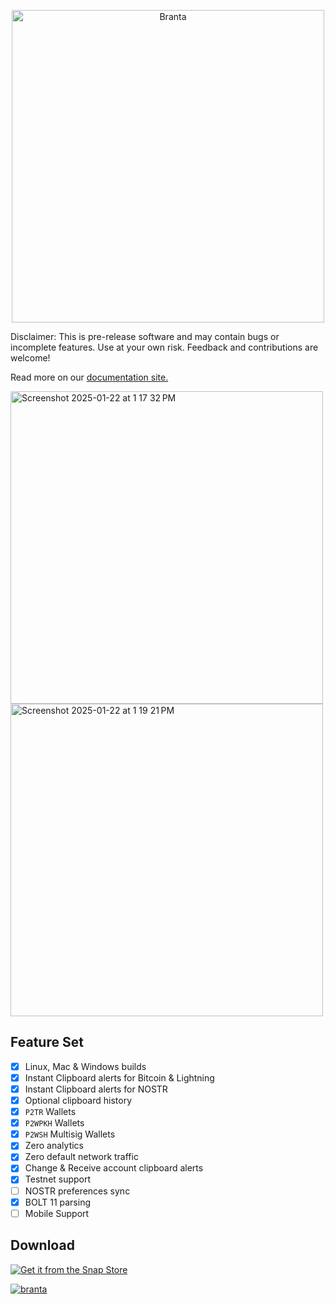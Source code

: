 <p align="center">
  <picture>
    <source media="(prefers-color-scheme: dark)" srcset="https://github.com/BrantaOps/Assets/blob/main/svg/logo-white.svg?raw=true">
    <source media="(prefers-color-scheme: light)" srcset="https://github.com/BrantaOps/Assets/blob/main/svg/logo-black.svg?raw=true">
    <img alt="Branta" src="Branta/Assets/goldblackcropped.jpg" width="500">
  </picture>
</p>

Disclaimer: This is pre-release software and may contain bugs or incomplete features. Use at your own risk. Feedback and contributions are welcome!

Read more on our [documentation site.](https://docs.branta.pro/)

<img width="500" alt="Screenshot 2025-01-22 at 1 17 32 PM" src="https://github.com/user-attachments/assets/98bd51a8-46d1-4fbe-9091-3c0c2452c3db" />
<img width="500" alt="Screenshot 2025-01-22 at 1 19 21 PM" src="https://github.com/user-attachments/assets/616272d3-c085-4f1a-a1dc-3fb2f2cb8124" />


## Feature Set
- [X] Linux, Mac & Windows builds
- [X] Instant Clipboard alerts for Bitcoin & Lightning
- [X] Instant Clipboard alerts for NOSTR
- [X] Optional clipboard history
- [X] `P2TR` Wallets
- [X] `P2WPKH` Wallets
- [X] `P2WSH` Multisig Wallets
- [X] Zero analytics
- [X] Zero default network traffic
- [X] Change & Receive account clipboard alerts
- [X] Testnet support
- [ ] NOSTR preferences sync
- [X] BOLT 11 parsing
- [ ] Mobile Support

## Download

<a href="https://snapcraft.io/branta" target="_blank">
  <picture>
    <source media="(prefers-color-scheme: dark)" srcset="https://snapcraft.io/static/images/badges/en/snap-store-black.svg">
    <source media="(prefers-color-scheme: light)" srcset="https://snapcraft.io/static/images/badges/en/snap-store-white.svg">
    <img alt="Get it from the Snap Store" src="Branta/Assets/goldblackcropped.jpg">
  </picture>
</a>

[![branta](https://snapcraft.io/branta/badge.svg)](https://snapcraft.io/branta)
